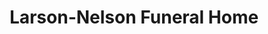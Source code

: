 ---
title: "Larson-Nelson Funeral Home"
url: /plano/larson-nelson-funeral-home/
shop: Bestattungen
---
